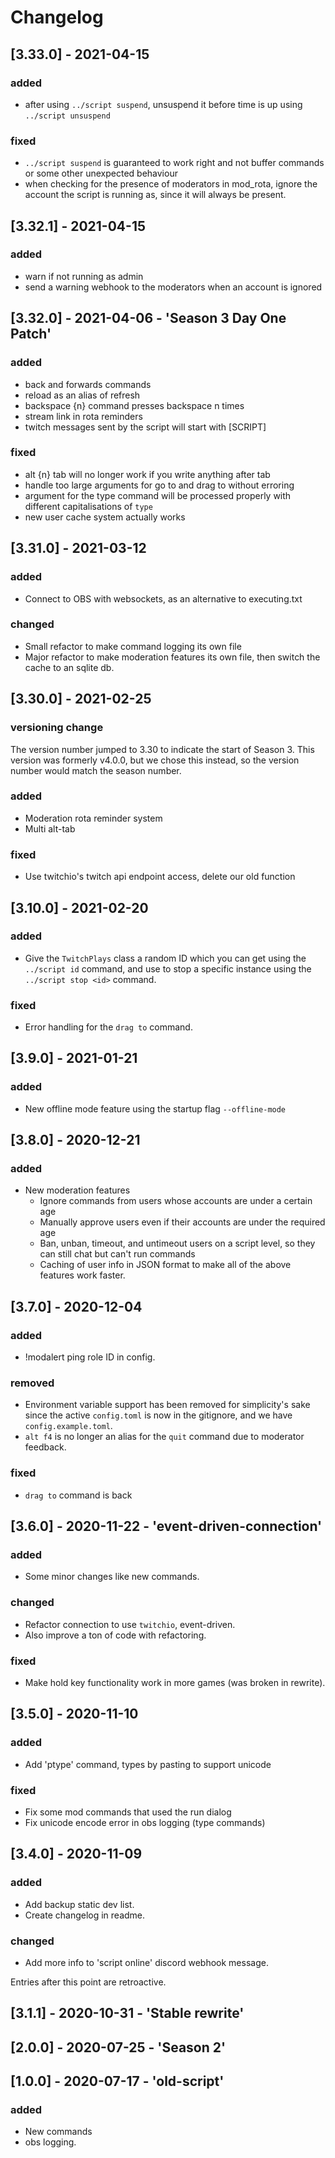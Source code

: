 # Changelog

## [3.33.0] - 2021-04-15
### added
- after using `../script suspend`, unsuspend it before time is up using `../script unsuspend`
### fixed
- `../script suspend` is guaranteed to work right and not buffer commands or some other unexpected behaviour
- when checking for the presence of moderators in mod_rota, ignore the account the script is running as, since it will always be present.

## [3.32.1] - 2021-04-15
### added
- warn if not running as admin
- send a warning webhook to the moderators when an account is ignored

## [3.32.0] - 2021-04-06 - 'Season 3 Day One Patch'
### added
- back and forwards commands
- reload as an alias of refresh
- backspace {n} command presses backspace n times
- stream link in rota reminders
- twitch messages sent by the script will start with \[SCRIPT\]
### fixed
- alt {n} tab will no longer work if you write anything after tab
- handle too large arguments for go to and drag to without erroring
- argument for the type command will be processed properly with different capitalisations of `type`
- new user cache system actually works

## [3.31.0] - 2021-03-12
### added
- Connect to OBS with websockets, as an alternative to executing.txt
### changed
- Small refactor to make command logging its own file
- Major refactor to make moderation features its own file, then switch the cache to an sqlite db.

## [3.30.0] - 2021-02-25
### versioning change
The version number jumped to 3.30 to indicate the start of Season 3. This version was formerly v4.0.0, but we chose this instead, so the version number would match the season number.
### added
- Moderation rota reminder system
- Multi alt-tab
### fixed
- Use twitchio's twitch api endpoint access, delete our old function

## [3.10.0] - 2021-02-20
### added
- Give the `TwitchPlays` class a random ID which you can get using the `../script id` command, and use to stop a specific instance using the `../script stop <id>` command.
### fixed
- Error handling for the `drag to` command.

## [3.9.0] - 2021-01-21
### added
- New offline mode feature using the startup flag `--offline-mode`

## [3.8.0] - 2020-12-21
### added
- New moderation features
    - Ignore commands from users whose accounts are under a certain age
    - Manually approve users even if their accounts are under the required age
    - Ban, unban, timeout, and untimeout users on a script level, so they can still chat but can't run commands
    - Caching of user info in JSON format to make all of the above features work faster.

## [3.7.0] - 2020-12-04
### added
- !modalert ping role ID in config.
### removed
- Environment variable support has been removed for simplicity's sake since the active `config.toml` is now in the gitignore, and we have `config.example.toml`.
- `alt f4` is no longer an alias for the `quit` command due to moderator feedback.
### fixed
- `drag to` command is back

## [3.6.0] - 2020-11-22 - 'event-driven-connection'
### added
- Some minor changes like new commands.
### changed
- Refactor connection to use `twitchio`, event-driven.
- Also improve a ton of code with refactoring.
### fixed
- Make hold key functionality work in more games (was broken in rewrite).

## [3.5.0] - 2020-11-10
### added
- Add 'ptype' command, types by pasting to support unicode
### fixed
- Fix some mod commands that used the run dialog
- Fix unicode encode error in obs logging (type commands)

## [3.4.0] - 2020-11-09
### added
- Add backup static dev list.
- Create changelog in readme.
### changed
- Add more info to 'script online' discord webhook message.



Entries after this point are retroactive.

## [3.1.1] - 2020-10-31 - 'Stable rewrite'

## [2.0.0] - 2020-07-25 - 'Season 2'

## [1.0.0] - 2020-07-17 - 'old-script'
### added 
- New commands
- obs logging.
